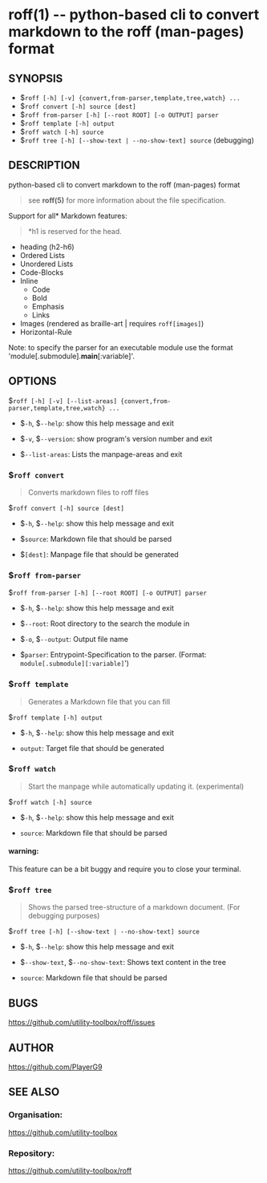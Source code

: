 roff(1) -- python-based cli to convert markdown to the roff (man-pages) format
=============================================

## SYNOPSIS

- $`roff [-h] [-v] {convert,from-parser,template,tree,watch} ...`
- $`roff convert [-h] source [dest]`
- $`roff from-parser [-h] [--root ROOT] [-o OUTPUT] parser`
- $`roff template [-h] output`
- $`roff watch [-h] source`
- $`roff tree [-h] [--show-text | --no-show-text] source` (debugging)

## DESCRIPTION

python-based cli to convert markdown to the roff (man-pages) format

> see **roff(5)** for more information about the file specification.

Support for all* Markdown features:

> *h1 is reserved for the head.

- heading (h2-h6)
- Ordered Lists
- Unordered Lists
- Code-Blocks
- Inline
  - Code
  - Bold
  - Emphasis
  - Links
- Images (rendered as braille-art | requires `roff[images]`)
- Horizontal-Rule

Note: to specify the parser for an executable module use the format 'module[.submodule].__main__[:variable]'.

## OPTIONS

$`roff [-h] [-v] [--list-areas] {convert,from-parser,template,tree,watch} ...`

* $`-h`, $`--help`:
show this help message and exit

* $`-v`, $`--version`:
show program's version number and exit

* $`--list-areas`:
Lists the manpage-areas and exit

### $`roff convert`

> Converts markdown files to roff files

$`roff convert [-h] source [dest]`

* $`-h`, $`--help`:
show this help message and exit

* $`source`:
Markdown file that should be parsed

* $`[dest]`:
Manpage file that should be generated

### $`roff from-parser`

$`roff from-parser [-h] [--root ROOT] [-o OUTPUT] parser`

* $`-h`, $`--help`:
show this help message and exit

* $`--root`:
Root directory to the search the module in

* $`-o`, $`--output`:
Output file name

* $`parser`:
Entrypoint-Specification to the parser. (Format: `module[.submodule][:variable]`')

### $`roff template`

> Generates a Markdown file that you can fill

$`roff template [-h] output`

* $`-h`, $`--help`:
show this help message and exit

* `output`:
Target file that should be generated

### $`roff watch`

> Start the manpage while automatically updating it. (experimental)

$`roff watch [-h] source`

* $`-h`, $`--help`:
show this help message and exit

* `source`:
Markdown file that should be parsed

#### warning:

This feature can be a bit buggy and require you to close your terminal.

### $`roff tree`

> Shows the parsed tree-structure of a markdown document. (For debugging purposes)

$`roff tree [-h] [--show-text | --no-show-text] source`

* $`-h`, $`--help`:
show this help message and exit

* $`--show-text`, $`--no-show-text`:
Shows text content in the tree

* `source`:
Markdown file that should be parsed

## BUGS

https://github.com/utility-toolbox/roff/issues

## AUTHOR

https://github.com/PlayerG9

## SEE ALSO

### Organisation:
https://github.com/utility-toolbox

### Repository:
https://github.com/utility-toolbox/roff
